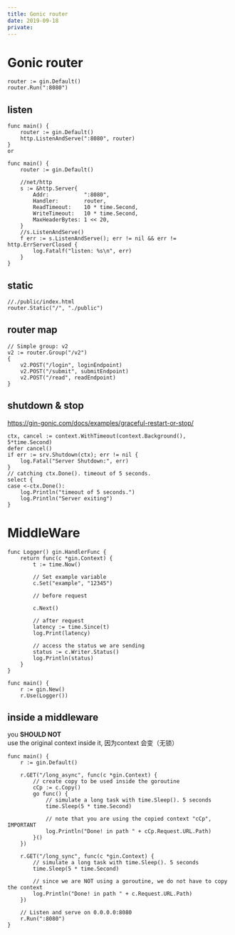 ```yaml
---
title: Gonic router
date: 2019-09-18
private:
---
```

# Gonic router
	router := gin.Default()
	router.Run(":8080")

## listen
    func main() {
        router := gin.Default()
        http.ListenAndServe(":8080", router)
    }
    or

    func main() {
        router := gin.Default()

        //net/http
        s := &http.Server{
            Addr:           ":8080",
            Handler:        router,
            ReadTimeout:    10 * time.Second,
            WriteTimeout:   10 * time.Second,
            MaxHeaderBytes: 1 << 20,
        }
        //s.ListenAndServe()
        f err := s.ListenAndServe(); err != nil && err != http.ErrServerClosed {
			log.Fatalf("listen: %s\n", err)
		}
    }

## static
    //./public/index.html
	router.Static("/", "./public")

## router map
	// Simple group: v2
	v2 := router.Group("/v2")
	{
		v2.POST("/login", loginEndpoint)
		v2.POST("/submit", submitEndpoint)
		v2.POST("/read", readEndpoint)
	}

## shutdown & stop
https://gin-gonic.com/docs/examples/graceful-restart-or-stop/

	ctx, cancel := context.WithTimeout(context.Background(), 5*time.Second)
	defer cancel()
	if err := srv.Shutdown(ctx); err != nil {
		log.Fatal("Server Shutdown:", err)
	}
	// catching ctx.Done(). timeout of 5 seconds.
	select {
	case <-ctx.Done():
		log.Println("timeout of 5 seconds.")
        log.Println("Server exiting")
	}

# MiddleWare
    func Logger() gin.HandlerFunc {
        return func(c *gin.Context) {
            t := time.Now()

            // Set example variable
            c.Set("example", "12345")

            // before request

            c.Next()

            // after request
            latency := time.Since(t)
            log.Print(latency)

            // access the status we are sending
            status := c.Writer.Status()
            log.Println(status)
        }
    }

    func main() {
        r := gin.New()
        r.Use(Logger())

## inside a middleware
you **SHOULD NOT** use the original context inside it, 因为context 会变（无锁）


    func main() {
        r := gin.Default()

        r.GET("/long_async", func(c *gin.Context) {
            // create copy to be used inside the goroutine
            cCp := c.Copy()
            go func() {
                // simulate a long task with time.Sleep(). 5 seconds
                time.Sleep(5 * time.Second)

                // note that you are using the copied context "cCp", IMPORTANT
                log.Println("Done! in path " + cCp.Request.URL.Path)
            }()
        })

        r.GET("/long_sync", func(c *gin.Context) {
            // simulate a long task with time.Sleep(). 5 seconds
            time.Sleep(5 * time.Second)

            // since we are NOT using a goroutine, we do not have to copy the context
            log.Println("Done! in path " + c.Request.URL.Path)
        })

        // Listen and serve on 0.0.0.0:8080
        r.Run(":8080")
    }
